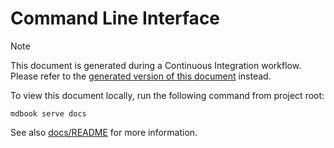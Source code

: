 
# Command Line Interface

> [!note]
> This document is generated during a Continuous Integration workflow.
> Please refer to the [generated version of this document][gh-pages] instead.
>
> To view this document locally, run the following command from project root:
>
> ```shell
> mdbook serve docs
> ```
>
> See also [docs/README](../README.md) for more information.

[gh-pages]: https://cpp-linter.github.io/cpp_linter_rs/cli.html

